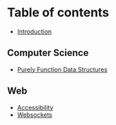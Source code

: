 # Table of contents

* [Introduction](README.md)

## Computer Science

* [Purely Function Data Structures](computer-science/purely-function-data-structures.md)

## Web

* [Accessibility](web/accessibility.md)
* [Websockets](web/websockets.md)

